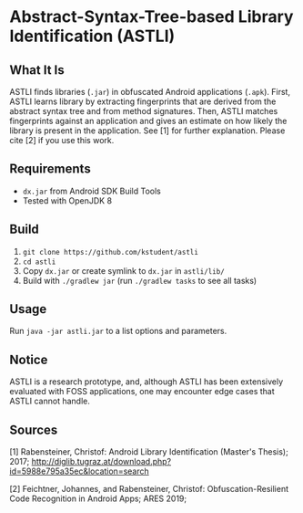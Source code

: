 # Abstract-Syntax-Tree-based Library Identification (ASTLI)

## What It Is

ASTLI finds libraries (`.jar`) in obfuscated Android applications (`.apk`). First, ASTLI learns library by extracting fingerprints that are derived from the abstract syntax tree and from method signatures. Then, ASTLI matches fingerprints against an application and gives an estimate on how likely the library is present in the application. See [1] for further explanation. Please cite [2] if you use this work. 

## Requirements

- `dx.jar` from Android SDK Build Tools
- Tested with OpenJDK 8

## Build

1. `git clone https://github.com/kstudent/astli`
2. `cd astli`
3. Copy `dx.jar` or create symlink to `dx.jar` in `astli/lib/`
4. Build with `./gradlew jar` (run `./gradlew tasks` to see all tasks)

## Usage

Run `java -jar astli.jar` to a list options and parameters.

## Notice

ASTLI is a research prototype, and, although ASTLI has been extensively evaluated with FOSS applications, one may encounter edge cases that ASTLI cannot handle. 

## Sources

[1] Rabensteiner, Christof: Android Library Identification (Master's Thesis); 2017;  http://diglib.tugraz.at/download.php?id=5988e795a35ec&location=search

[2] Feichtner, Johannes, and Rabensteiner, Christof: Obfuscation-Resilient Code Recognition in Android Apps; ARES 2019;  
